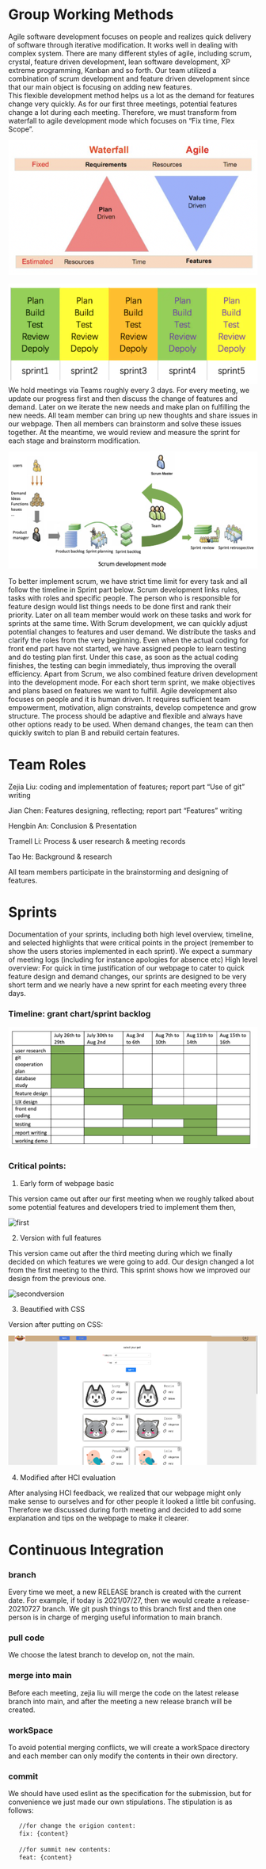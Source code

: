 # Group Working Methods
Agile software development focuses on people and realizes quick delivery of software through iterative modification. It works well in dealing with complex system. There are many different styles of agile, including scrum, crystal, feature driven development, lean software development, XP extreme programming, Kanban and so forth. Our team utilized a combination of scrum development and feature driven development since that our main object is focusing on adding new features.  
This flexible development method helps us a lot as the demand for features change very quickly. As for our first three meetings, potential features change a lot during each meeting. Therefore, we must transform from waterfall to agile development mode which focuses on “Fix time, Flex Scope”.

![waterfallagile](../static/reportImg/waterfall.png)

![agile](../static/reportImg/agile.png)
We hold meetings via Teams roughly every 3 days. For every meeting, we update our progress first and then discuss the change of features and demand. Later on we iterate the new needs and make plan on fulfilling the new needs. All team member can bring up new thoughts and share issues in our webpage. Then all members can brainstorm and solve these issues together. At the meantime, we would review and measure the sprint for each stage and brainstorm modification. 

![scrum](../static/reportImg/scrum.png)

To better implement scrum, we have strict time limit for every task and all follow the timeline in Sprint part below. Scrum development links rules, tasks with roles and specific people. The person who is responsible for feature design would list things needs to be done first and rank their priority. Later on all team member would work on these tasks and work for sprints at the same time. 
With Scrum development, we can quickly adjust potential changes to features and user demand. We distribute the tasks and clarify the roles from the very beginning. Even when the actual coding for front end part have not started, we have assigned people to learn testing and do testing plan first. Under this case, as soon as the actual coding finishes, the testing can begin immediately, thus improving the overall efficiency. 
Apart from Scrum, we also combined feature driven development into the development mode. For each short term sprint, we make objectives and plans based on features we want to fulfill. 
Agile development also focuses on people and it is human driven. It requires sufficient team empowerment, motivation, align constraints, develop competence and grow structure. 
The process should be adaptive and flexible and always have other options ready to be used. When demand changes, the team can then quickly switch to plan B and rebuild certain features. 

# Team Roles

Zejia Liu: coding and implementation of features; report part “Use of git” writing

Jian Chen: Features designing, reflecting; report part “Features” writing

Hengbin An: Conclusion & Presentation 

Tramell Li: Process & user research & meeting records 

Tao He: Background & research 

All team members participate in the brainstorming and designing of features. 


# Sprints
Documentation of your sprints, including both high level overview, timeline, and selected highlights that were critical points in the project (remember to show the users stories implemented in each sprint). We expect a summary of meeting logs (including for instance apologies for absence etc)
High level overview: For quick in time justification of our webpage to cater to quick feature design and demand changes, our sprints are designed to be very short term and we nearly have a new sprint for each meeting every three days. 
### Timeline: grant chart/sprint backlog

![timeline](../static/reportImg/timeline.png)

### Critical points:
1. Early form of webpage basic 
 
 This version came out after our first meeting when we roughly talked about some potential features and developers tried to implement them then, 

![first](../static/reportImg/dev1-4.png)

2. Version with full features 
 
 This version came out after the third meeting during which we finally decided on which features we were going to add. Our design changed a lot from the first meeting to the third. This sprint shows how we improved our design from the previous one. 
 
![secondversion](../static/reportImg/dev1-6.png)

3. Beautified with CSS
 
 Version after putting on CSS:

![beautified](../static/reportImg/dev2-3.png)

4. Modified after HCI evaluation
 
 After analysing HCI feedback, we realized that our webpage might only make sense to ourselves and for other people it looked a little bit confusing. Therefore we discussed during forth meeting and decided to add some explanation and tips on the webpage to make it clearer. 



# Continuous Integration
### branch
Every time we meet, a new RELEASE branch is created with the current date. For example, if today is 2021/07/27, then we would create a release-20210727 branch. We git push things to this branch first and then one person is in charge of merging useful information to main branch. 

### pull code
We choose the latest branch to develop on, not the main. 

### merge into main
Before each meeting, zejia liu will merge the code on the latest release branch into main, and after the meeting a new release branch will be created. 

### workSpace
To avoid potential merging conflicts, we will create a workSpace directory and each member can only modify the contents in their own directory. 

### commit
We should have used eslint as the specification for the submission, but for convenience we just made our own stipulations. The stipulation is as follows:
```
   //for change the origion content:
   fix: {content}

   //for summit new contents:
   feat: {content}
```
